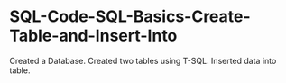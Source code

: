 # SQL-Code-SQL-Basics-Create-Table-and-Insert-Into
Created a Database.
Created two tables using T-SQL.
Inserted data into table.

